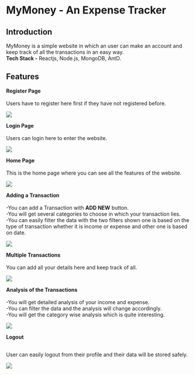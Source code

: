 # MyMoney - An Expense Tracker

## Introduction

MyMoney is a simple website in which an user can make an account and keep track of all the transactions in an easy way.<br/>
**Tech Stack -** Reactjs, Node.js, MongoDB, AntD.

## Features

**Register Page**
<br/>
<br/>
Users have to register here first if they have not registered before.<br/>

<img src="https://imgur.com/CUigvWh.png" />

**Login Page**
<br/>
<br/>
Users can login here to enter the website. <br/>

<img src="https://imgur.com/hJMk2o1.png" />

**Home Page**
<br/>
<br/>
This is the home page where you can see all the features of the website. <br/>

<img src="https://imgur.com/KedfVG1.png" />

**Adding a Transaction**
<br/>
<br/>
-You can add a Transaction with **ADD NEW** button.<br/>
-You will get several categories to choose in which your transaction lies.<br/>
-You can easily filter the data with the two filters shown one is based on the type of transaction whether it is income or expense and other one is based on date.<br/>

<img src="https://imgur.com/HtWsYFu.png" />

**Multiple Transactions**
<br/>
<br/>
You can add all your details here and keep track of all.<br/>

<img src="https://imgur.com/kWBj7WS.png" />

**Analysis of the Transactions**
<br/>
<br/>
-You will get detailed analysis of your income and expense.<br/>
-You can filter the data and the analysis will change accordingly.<br/>
-You will get the category wise analysis which is quite interesting.<br/>

<img src="https://imgur.com/E5cdufQ.png" />

**Logout**
<br/>
<br/>

User can easily logout from their profile and their data will be stored safely.<br/>

<img src="https://imgur.com/52ICqhR.png" />



